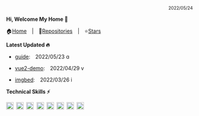 <div align="right"><sub>2022/05/24</sub></div>

**Hi, Welcome My Home 👋**

🏠[Home](https://github.com/chengzao)&emsp;|&emsp;🌴[Repositories](https://github.com/chengzao?tab=repositories)&emsp;|&emsp;⭐[Stars](https://github.com/chengzao?tab=stars)

**Latest Updated 🔥**



- [guide](https://github.com/chengzao/guide):&emsp;2022/05/23 <a href="https://github.com/chengzao/guide/commit/7050db11bec86b78293fae3e071442065a83698c" target="_blank" rel="noreferrer noopener preload"><img height="14" title="guide commit hash" alt="guide commit hash" src="https://img.shields.io/badge/hash-7050db1-brightgreen" /></a>

- [vue2-demo](https://github.com/chengzao/vue2-demo):&emsp;2022/04/29 <a href="https://github.com/chengzao/vue2-demo/commit/6200663df7340e1089ef28e62cad07787ca3d648" target="_blank" rel="noreferrer noopener preload"><img height="14" title="vue2-demo commit hash" alt="vue2-demo commit hash" src="https://img.shields.io/badge/hash-6200663-brightgreen" /></a>

- [imgbed](https://github.com/chengzao/imgbed):&emsp;2022/03/26 <a href="https://github.com/chengzao/imgbed/commit/da75bce4d7b3662decf772736738a348a2f509dc" target="_blank" rel="noreferrer noopener preload"><img height="14" title="imgbed commit hash" alt="imgbed commit hash" src="https://img.shields.io/badge/hash-da75bce-brightgreen" /></a>

**Technical Skills ⚡**

  <code><img height="20" title="html" alt="html" src="https://cdn.jsdelivr.net/gh/chengzao/chengzao@dev/icons/html.png" />&emsp;</code><code><img height="20" title="javascript" alt="javascript" src="https://cdn.jsdelivr.net/gh/chengzao/chengzao@dev/icons/javascript.png" />&emsp;</code><code><img height="20" title="vue" alt="vue" src="https://cdn.jsdelivr.net/gh/chengzao/chengzao@dev/icons/vue.png" />&emsp;</code><code><img height="20" title="react" alt="react" src="https://cdn.jsdelivr.net/gh/chengzao/chengzao@dev/icons/react.png" />&emsp;</code><code><img height="20" title="微信小程序" alt="微信小程序" src="https://cdn.jsdelivr.net/gh/chengzao/chengzao@dev/icons/wxminapp.png" />&emsp;</code><code><img height="20" title="nodejs" alt="nodejs" src="https://cdn.jsdelivr.net/gh/chengzao/chengzao@dev/icons/nodejs.png" />&emsp;</code><code><img height="20" title="webpack" alt="webpack" src="https://cdn.jsdelivr.net/gh/chengzao/chengzao@dev/icons/webpack.png" />&emsp;</code><code><img height="20" title="git" alt="git" src="https://cdn.jsdelivr.net/gh/chengzao/chengzao@dev/icons/git.png" />&emsp;</code>

<!-- **Stared with me💖** -->
